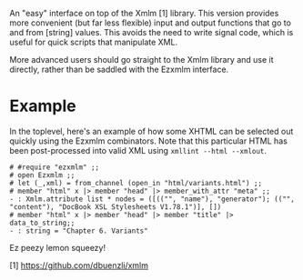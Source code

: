 An "easy" interface on top of the Xmlm [1] library.  This version provides more
convenient (but far less flexible) input and output functions that go to and
from [string] values.  This avoids the need to write signal code, which is
useful for quick scripts that manipulate XML.
   
More advanced users should go straight to the Xmlm library and use it
directly, rather than be saddled with the Ezxmlm interface.

# Example

In the toplevel, here's an example of how some XHTML can be selected out
quickly using the Ezxmlm combinators.  Note that this particular HTML has
been post-processed into valid XML using `xmllint --html --xmlout`.

```
# #require "ezxmlm" ;;
# open Ezxmlm ;;
# let (_,xml) = from_channel (open_in "html/variants.html") ;;
# member "html" x |> member "head" |> member_with_attr "meta" ;;
- : Xmlm.attribute list * nodes = ([(("", "name"), "generator"); (("", "content"), "DocBook XSL Stylesheets V1.78.1")], [])
# member "html" x |> member "head" |> member "title" |> data_to_string;;
- : string = "Chapter 6. Variants"                                                                                                                                                                                                                                                                                          
```

Ez peezy lemon squeezy!

[1] https://github.com/dbuenzli/xmlm
